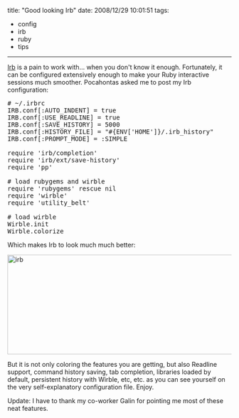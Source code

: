 title: "Good looking Irb"
date: 2008/12/29 10:01:51
tags:
- config
- irb
- ruby
- tips
---
<a href="http://en.wikipedia.org/wiki/Interactive_Ruby_Shell">Irb</a> is a pain to work with... when you don't know it enough. Fortunately, it can be configured extensively enough to make your Ruby interactive sessions much smoother. Pocahontas asked me to post my Irb configuration:
<pre># ~/.irbrc
IRB.conf[:AUTO_INDENT] = true
IRB.conf[:USE_READLINE] = true
IRB.conf[:SAVE_HISTORY] = 5000
IRB.conf[:HISTORY_FILE] = "#{ENV['HOME']}/.irb_history"
IRB.conf[:PROMPT_MODE] = :SIMPLE

require 'irb/completion'
require 'irb/ext/save-history'
require 'pp'

# load rubygems and wirble
require 'rubygems' rescue nil
require 'wirble'
require 'utility_belt'

# load wirble
Wirble.init
Wirble.colorize</pre>
Which makes Irb to look much much better:

<img class="aligncenter size-full wp-image-763" title="irb" src="http://damog.net/old/axiombox/2008/12/irb.png" alt="irb" width="590" height="224" />

But it is not only coloring the features you are getting, but also Readline support, command history saving, tab completion, libraries loaded by default, persistent history with Wirble, etc, etc. as you can see yourself on the very self-explanatory configuration file. Enjoy.

Update: I have to thank my co-worker Galin for pointing me most of these neat features.
